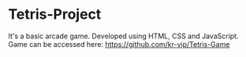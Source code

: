 # Tetris-Project
It's a basic arcade game. Developed using HTML, CSS and JavaScript.
Game can be accessed here: https://github.com/kr-vip/Tetris-Game
